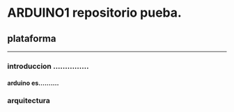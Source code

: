 # ARDUINO1 repositorio pueba.

## plataforma
----------------------
### introduccion ...............
#### arduino es..........
### arquitectura 

